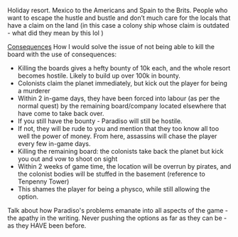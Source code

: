 Holiday resort. Mexico to the Americans and Spain to the Brits. People who want to escape the hustle and bustle and don’t much care for the locals that have a claim on the land (in this case a colony ship whose claim is outdated - what did they mean by this lol )

[Consequences](Consequences.md)
How I would solve the issue of not being able to kill the board with the use of consequences:
- Killing the boards gives a hefty bounty of 10k each, and the whole resort becomes hostile. Likely to build up over 100k in bounty.
- Colonists claim the planet immediately, but kick out the player for being a murderer 
- Within 2 in-game days, they have been forced into labour (as per the normal quest) by the remaining board/company located elsewhere that have come to take back over.
- If you still have the bounty - Paradiso will still be hostile.
- If not, they will be rude to you and mention that they too know all too well the power of money. From here, assassins will chase the player every few in-game days.
- Killing the remaining board: the colonists take back the planet but kick you out and vow to shoot on sight
- Within 2 weeks of game time, the location will be overrun by pirates, and the colonist bodies will be stuffed in the basement (reference to Tenpenny Tower)
- This shames the player for being a physco, while still allowing the option.

Talk about how Paradiso's problems emanate into all aspects of the game - the apathy in the writing. Never pushing the options as far as they can be - as they HAVE been before.

